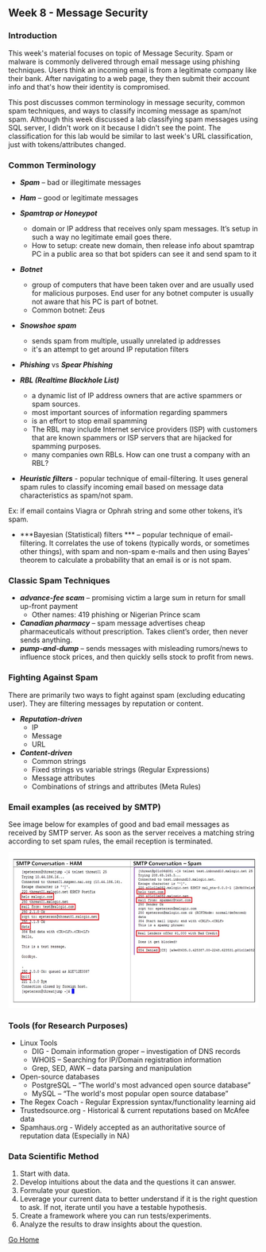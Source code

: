 ## Week 8 - Message Security           
### Introduction
This week's material focuses on topic of Message Security. Spam or malware is commonly
delivered through email message using phishing techniques. Users think an incoming
email is from a legitimate company like their bank. After navigating to a web page, 
they then submit their account info and that's how their identity is compromised. 

This post discusses common terminology in message security, common spam techniques, 
and ways to classify incoming message as spam/not spam. Although this week discussed
a lab classifying spam messages using SQL server, I didn't work on it because I didn't 
see the point. The classification for this lab would be similar to last week's URL
classification, just with tokens/attributes changed.

### Common Terminology
*	***Spam*** – bad or illegitimate messages
*	***Ham*** – good or legitimate messages
*	***Spamtrap or Honeypot***
    *	domain or IP address that receives only spam messages. It’s setup in such a way
     no legitimate email goes there.
    *	How to setup: create new domain, then release info about spamtrap PC in a public 
    area so that bot spiders can see it and send spam to it

*	***Botnet*** 
    *	group of computers that have been taken over and are usually used for malicious 
    purposes. End user for any botnet computer is usually not aware that his PC is part of botnet. 
    *	Common botnet: Zeus
*	***Snowshoe spam*** 
    *	sends spam from multiple, usually unrelated ip addresses
    *	it's an attempt to get around IP reputation filters
*	***Phishing*** vs ***Spear Phishing***
*	***RBL (Realtime Blackhole List)***
    *	a dynamic list of IP address owners that are active spammers or spam sources. 
    *   most important sources of information regarding spammers
    *	is an effort to stop email spamming
    *	The RBL may include Internet service providers (ISP) with customers that are known
     spammers or ISP servers that are hijacked for spamming purposes. 
    *	many companies own RBLs. How can one trust a company with an RBL? 
*	***Heuristic filters***  - popular technique of email-filtering. It uses general spam
 rules to classify incoming email based on message data characteristics as spam/not spam. 

Ex: if email contains Viagra or Ophrah string and some other tokens, it’s spam.
*	***Bayesian (Statistical) filters *** – popular technique of email-filtering. 
It correlates the use of tokens (typically words, or sometimes other things), 
with spam and non-spam e-mails and then using Bayes' theorem to calculate a
 probability that an email is or is not spam.


### Classic Spam Techniques
*	***advance-fee scam*** – promising victim a large sum in return for small up-front payment
    *	Other names: 419 phishing or Nigerian Prince scam
*	***Canadian pharmacy*** – spam message advertises cheap pharmaceuticals without prescription. 
Takes client’s order, then never sends anything.
*	***pump-and-dump*** – sends messages with misleading rumors/news to influence stock prices,
 and then quickly sells stock to profit from news.

### Fighting Against Spam
There are primarily two ways to fight against spam (excluding educating user). They are filtering
messages by reputation or content. 
*	***Reputation-driven***
    *	IP
    *	Message
    *	URL
*	***Content-driven***
    *	Common strings
    *	Fixed strings vs variable strings (Regular Expressions)
    *	Message attributes
    *	Combinations of strings and attributes (Meta Rules)

### Email examples (as received by SMTP)
See image below for examples of good and bad email messages as received
by SMTP server. As soon as the server receives a matching string according to
set spam rules, the email reception is terminated.

 ![alt text](../images/w8_smtp_messages.jpg "SMTP message examples")

### Tools (for Research Purposes)
*	Linux Tools
    *	DIG - Domain information groper – investigation of DNS records
    *	WHOIS – Searching for IP/Domain registration information
    *	Grep, SED, AWK – data parsing and manipulation 
*	Open-source databases
    *	PostgreSQL – “The world's most advanced open source database”
    *	MySQL – “The world's most popular open source database”
*	The Regex Coach - Regular Expression syntax/functionality learning aid
*	Trustedsource.org - Historical & current reputations based on McAfee data
*	Spamhaus.org - Widely accepted as an authoritative source of reputation data (Especially in NA)

### Data Scientific Method
1. Start with data.
2. Develop intuitions about the data and the questions it can answer.
3. Formulate your question.
4. Leverage your current data to better understand if it is the right
question to ask. If not, iterate until you have a testable hypothesis.
5. Create a framework where you can run tests/experiments.
6. Analyze the results to draw insights about the question.


[Go Home](../index.md) 
